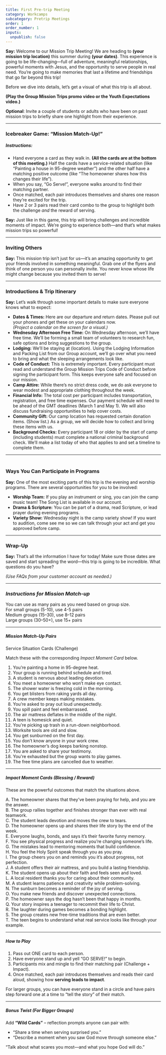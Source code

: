 ```yaml
---
title: First Pre-trip Meeting
category: Workcamps
subcategory: Pretrip Meetings
order: 1
order_number: 1
inputs:
  unpublish: false
---
```

**Say:** Welcome to our Mission Trip Meeting! We are heading to **(your mission trip location)** this summer during **(your dates)**. This experience is going to be life-changing—full of adventure, meaningful relationships, powerful moments with Jesus, and the opportunity to serve people in real need. You’re going to make memories that last a lifetime and friendships that go far beyond this trip!

Before we dive into details, let’s get a visual of what this trip is all about.

**(Play the Group Mission Trips promo video or the Youth Expectations video.)**

**Optional**: Invite a couple of students or adults who have been on past mission trips to briefly share one highlight from their experience.

---

### **Icebreaker Game: “Mission Match-Up!”**

##### **Instructions:**

* Hand everyone a card as they walk in. **(All the cards are at the bottom of this meeting.)** Half the cards have a service-related situation (like “Painting a house in 95-degree weather”) and the other half have a matching positive outcome (like “The homeowner shares how this changes their life”).
* When you say, “Go Serve!”, everyone walks around to find their matching partner.
* Once matched, each pair introduces themselves and shares one reason they’re excited for the trip.
* Have 2 or 3 pairs read their card combo to the group to highlight both the challenge *and* the reward of serving.

**Say:** Just like in this game, this trip will bring challenges and incredible moments of impact. We’re going to experience both—and that’s what makes mission trips so powerful!

---

### **Inviting Others**

**Say:** This mission trip isn’t just for us—it’s an amazing opportunity to get your friends involved in something meaningful. Grab one of the flyers and think of one person you can personally invite. You never know whose life might change because you invited them to serve!

---

### **Introductions & Trip Itinerary**

**Say:** Let’s walk through some important details to make sure everyone knows what to expect:

* **Dates & Times:** Here are our departure and return dates. Please pull out your phones and get these on your calendars now.<br>*(Project a calendar on the screen for a visual.)*
* **Wednesday Afternoon Free Time:** On Wednesday afternoon, we’ll have free time. We’ll be forming a small team of volunteers to research fun, safe options and bring suggestions to the group.
* **Lodging:** We’ll be staying at (location). Using the Lodging Information and Packing List from our Group account, we’ll go over what you need to bring and what the sleeping arrangements look like.
* **Code of Conduct:** This is extremely important. Every participant must read and understand the Group Mission Trips Code of Conduct before signing the participant form. This keeps everyone safe and focused on our mission.
* **Camp Attire:** While there’s no strict dress code, we do ask everyone to wear modest and appropriate clothing throughout the week.
* **Financial Info:** The total cost per participant includes transportation, registration, and free time expenses. Our payment schedule will need to be ahead of the GMT deadlines (March 1 and May 1). We will also discuss fundraising opportunities to help cover costs.
* **Community Gift:** Our camp location has requested certain donation items. (Show list.) As a group, we will decide how to collect and bring these items with us.
* **Background Checks:** Every participant 18 or older by the start of camp (including students) must complete a national criminal background check. We’ll make a list today of who that applies to and set a timeline to complete them.

---

### **<br>Ways You Can Participate in Programs**

**Say:** One of the most exciting parts of this trip is the evening and worship programs. There are several opportunities for you to be involved:

* **Worship Team:** If you play an instrument or sing, you can join the camp music team! The Song List is available in our account.
* **Drama & Scripture:** You can be part of a drama, read Scripture, or lead prayer during evening programs.
* **Variety Show:** Wednesday night is the camp variety show! If you want to audition, come see me so we can talk through your act and get you approved before camp.

---

### **Wrap-Up**

**Say:** That’s all the information I have for today! Make sure those dates are saved and start spreading the word—this trip is going to be incredible. What questions do you have?

*(Use FAQs from your customer account as needed.)*

---

### ***Instructions for Mission Match-up***

You can use as many pairs as you need based on group size.<br>For small groups (5-10), use 4-5 pairs<br>Medium groups (15–30), use 8–12 pairs<br>Large groups (30–50+), use 15+ pairs

---

##### **Mission Match-Up Pairs**

Service Situation Cards (Challenge)

Match these with the corresponding *Impact Moment Card* below.

1. You’re painting a home in 95-degree heat.
2. Your group is running behind schedule and tired.
3. A student is nervous about leading devotion.
4. You meet a homeowner who won’t make eye contact.
5. The shower water is freezing cold in the morning.
6. You get blisters from raking yards all day.
7. A crew member keeps making mistakes.
8. You’re asked to pray out loud unexpectedly.
9. You spill paint and feel embarrassed.
10. The air mattress deflates in the middle of the night.
11. A teen is homesick and quiet.
12. You're picking up trash in a run-down neighborhood.
13. Worksite tools are old and slow.
14. You get sunburned on the first day.
15. You don’t know anyone in your work crew.
16. The homeowner’s dog keeps barking nonstop.
17. You are asked to share your testimony.
18. You're exhausted but the group wants to play games.
19. The free time plans are cancelled due to weather.

---

##### **Impact Moment Cards (Blessing / Reward)**

These are the powerful outcomes that match the situations above.

A. The homeowner shares that they’ve been praying for help, and you are the answer.<br>B. The group rallies together and finishes stronger than ever with real teamwork.<br>C. The student leads devotion and moves the crew to tears.<br>D. The homeowner opens up and shares their life story by the end of the week.<br>E. Everyone laughs, bonds, and says it’s their favorite funny memory.<br>F. You see physical progress and realize you’re changing someone’s life.<br>G. The mistakes lead to mentoring moments that build confidence.<br>H. You feel the Holy Spirit speak through you as you pray.<br>I. The group cheers you on and reminds you it’s about progress, not perfection.<br>J. A student offers their air mattress, and you build a lasting friendship.<br>K. The student opens up about their faith and feels seen and loved.<br>L. A local resident thanks you for caring about their community.<br>M. A student learns patience and creativity while problem-solving.<br>N. The sunburn becomes a reminder of the joy of serving.<br>O. You make new friends and discover unexpected connections.<br>P. The homeowner says the dog hasn’t been that happy in months.<br>Q. Your story inspires a teenager to recommit their life to Christ.<br>R. The laughter during games becomes a bonding highlight.<br>S. The group creates new free-time traditions that are even better.<br>T. The teen begins to understand what real service looks like through your example.

---

##### **How to Play**

1. Pass out ONE card to each person.
2. Have everyone stand up and yell “GO SERVE!” to begin.
3. Participants mix and mingle to find their matching pair (Challenge + Impact).
4. Once matched, each pair introduces themselves and reads their card aloud, showing how **serving leads to impact**.

For larger groups, you can have everyone stand in a circle and have pairs step forward one at a time to “tell the story” of their match.

---

##### **Bonus Twist (For Bigger Groups)**

Add **“Wild Cards”** – reflection prompts anyone can pair with:

* “Share a time when serving surprised you.”
* “Describe a moment when you saw God move through someone else.”

“Talk about what scares you most—and what you hope God will do.”